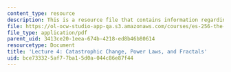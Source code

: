 ```yaml
---
content_type: resource
description: This is a resource file that contains information regarding lecture 4.
file: https://ol-ocw-studio-app-qa.s3.amazonaws.com/courses/es-256-the-coming-years-spring-2008/bce733325af77ba15d0a044c86e87f44_MITES_256S08_Lec04.pdf
file_type: application/pdf
parent_uid: 3413ce20-1eea-674b-4218-ed8b46b80614
resourcetype: Document
title: 'Lecture 4: Catastrophic Change, Power Laws, and Fractals'
uid: bce73332-5af7-7ba1-5d0a-044c86e87f44
---
```

